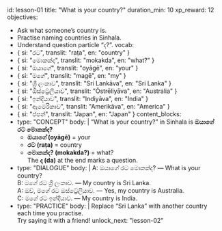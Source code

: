 id: lesson-01
title: "What is your country?"
duration_min: 10
xp_reward: 12
objectives:
  - Ask what someone’s country is.
  - Practise naming countries in Sinhala.
  - Understand question particle “ද?”.
vocab:
  - { si: "රට", translit: "raṭa", en: "country" }
  - { si: "මොකක්ද", translit: "mokakda", en: "what?" }
  - { si: "ඔයාගේ", translit: "oyāgē", en: "your" }
  - { si: "මගේ", translit: "magē", en: "my" }
  - { si: "ශ්‍රී ලංකාව", translit: "Sri Lankāva", en: "Sri Lanka" }
  - { si: "ඕස්ට්‍රේලියාව", translit: "Ōstrēliyāva", en: "Australia" }
  - { si: "ඉන්දියාව", translit: "Indiyāva", en: "India" }
  - { si: "ඇමෙරිකාව", translit: "Amerikāva", en: "America" }
  - { si: "ජපන්", translit: "Japan", en: "Japan" }
content_blocks:
  - type: "CONCEPT"
    body: |
      “What is your country?” in Sinhala is **ඔයාගේ රට මොකක්ද?**  
      - **ඔයාගේ (oyāgē)** = your  
      - **රට (raṭa)** = country  
      - **මොකක්ද? (mokakda?)** = what?  
      The **ද (da)** at the end marks a question.
  - type: "DIALOGUE"
    body: |
      A: ඔයාගේ රට මොකක්ද? — What is your country?  
      B: මගේ රට ශ්‍රී ලංකාව. — My country is Sri Lanka.  
      A: ඔව්, මගේ රට ඔස්ට්‍රේලියාව. — Yes, my country is Australia.  
      C: මගේ රට ඉන්දියාව. — My country is India.
  - type: "PRACTICE"
    body: |
      Replace “Sri Lanka” with another country each time you practise.  
      Try saying it with a friend!
unlock_next: "lesson-02"
